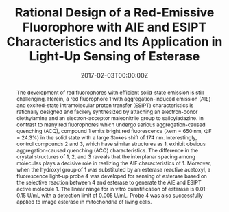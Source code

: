 ---
title: 'Rational Design of a Red-Emissive Fluorophore with AIE and ESIPT Characteristics and Its Application in Light-Up Sensing of Esterase'

# Authors
# If you created a profile for a user (e.g. the default `admin` user), write the username (folder name) here
# and it will be replaced with their full name and linked to their profile.
authors:
  - Lu Peng
  - Shidang Xu
  - Xiaokun Zheng
  - Xiamin Cheng
  - Ruoyu Zhang
  - Jie Liu
  - Bin Liu*
  - Aijun Tong*

# # Author notes (optional)
# author_notes:
#   - ''
#   - ''
#   - ''
#   - ''
#   - ''
#   - ''
#   - 'Corresponding author'
#   - 'Corresponding author'

date: '2017-02-03T00:00:00Z'
doi: '10.1021/acs.analchem.6b04974'

# Schedule page publish date (NOT publication's date).
publishDate: '2017-02-15T00:00:00Z'

# Publication type.
# Accepts a single type but formatted as a YAML list (for Hugo requirements).
# Enter a publication type from the CSL standard.
publication_types: ['article-journal']

# Publication name and optional abbreviated publication name.
publication: In *Analytical Chemistry*
publication_short: In *Anal. Chem.*

abstract: The development of red fluorophores with efficient solid-state emission is still challenging. Herein, a red fluorophore 1 with aggregation-induced emission (AIE) and excited-state intramolecular proton transfer (ESIPT) characteristics is rationally designed and facilely synthesized by attaching an electron-donor diethylamine and an electron-acceptor maleonitrile group to salicyladazine. In contrast to many red fluorophores which undergo serious aggregation-caused quenching (ACQ), compound 1 emits bright red fluorescence (λem = 650 nm, ΦF = 24.3%) in the solid state with a large Stokes shift of 174 nm. Interestingly, control compounds 2 and 3, which have similar structures as 1, exhibit obvious aggregation-caused quenching (ACQ) characteristics. The difference in the crystal structures of 1, 2, and 3 reveals that the interplanar spacing among molecules plays a decisive role in realizing the AIE characteristics of 1. Moreover, when the hydroxyl group of 1 was substituted by an esterase reactive acetoxyl, a fluorescence light-up probe 4 was developed for sensing of esterase based on the selective reaction between 4 and esterase to generate the AIE and ESIPT active molecule 1. The linear range for in vitro quantification of esterase is 0.01–0.15 U/mL with a detection limit of 0.005 U/mL. Probe 4 was also successfully applied to image esterase in mitochondria of living cells.

# Summary. An optional shortened abstract.
summary: The development of red fluorophores with efficient solid-state emission is still challenging. Herein, a red fluorophore 1 with aggregation-induced emission (AIE) and excited-state intramolecular proton transfer (ESIPT) characteristics is rationally designed and facilely synthesized by attaching an electron-donor diethylamine and an electron-acceptor maleonitrile group to salicyladazine. In contrast to many red fluorophores which undergo serious aggregation-caused quenching (ACQ), compound 1 emits bright red fluorescence (λem = 650 nm, ΦF = 24.3%) in the solid state with a large Stokes shift of 174 nm. Interestingly, control compounds 2 and 3, which have similar structures as 1, exhibit obvious aggregation-caused quenching (ACQ) characteristics. The difference in the crystal structures of 1, 2, and 3 reveals that the interplanar spacing among molecules plays a decisive role in realizing the AIE characteristics of 1. Moreover, when the hydroxyl group of 1 was substituted by an esterase reactive acetoxyl, a fluorescence light-up probe 4 was developed for sensing of esterase based on the selective reaction between 4 and esterase to generate the AIE and ESIPT active molecule 1. The linear range for in vitro quantification of esterase is 0.01–0.15 U/mL with a detection limit of 0.005 U/mL. Probe 4 was also successfully applied to image esterase in mitochondria of living cells.
tags: []

# Display this page in the Featured widget?
featured: true

# Custom links (uncomment lines below)
# links:
# - name: Custom Link
#   url: http://example.org

url_pdf: 'https://pubs.acs.org/doi/epdf/10.1021/acs.analchem.6b04974?ref=article_openPDF'
url_code: ''
url_dataset: ''
url_poster: ''
url_project: ''
url_slides: ''
url_source: ''
url_video: ''

# Featured image
# To use, add an image named `featured.jpg/png` to your page's folder.
# image:
#   caption: 'Image credit: [**Unsplash**](https://unsplash.com/photos/pLCdAaMFLTE)'
#   focal_point: ''
#   preview_only: false
---